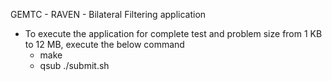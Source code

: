 GEMTC - RAVEN - Bilateral Filtering  application 

- To execute the application for complete test and problem size from 1 KB to 12 MB, execute the below command
	- make 
	- qsub ./submit.sh

